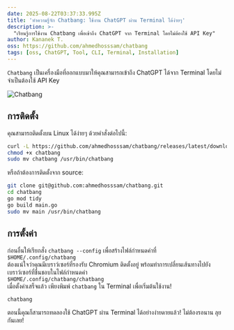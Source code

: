 ```yaml
---
date: 2025-08-22T03:37:33.995Z
title: 'ทำความรู้จัก Chatbang: ใช้งาน ChatGPT ผ่าน Terminal ได้ง่ายๆ'
description: >-
  "เรียนรู้การใช้งาน Chatbang เพื่อเข้าถึง ChatGPT จาก Terminal โดยไม่ต้องใช้ API Key"
author: Kananek T.
oss: https://github.com/ahmedhosssam/chatbang
tags: [oss, ChatGPT, Tool, CLI, Terminal, Installation]
---
```


`Chatbang` เป็นเครื่องมือที่ออกแบบมาให้คุณสามารถเข้าถึง ChatGPT ได้จาก Terminal โดยไม่จำเป็นต้องใช้ API Key

![Chatbang](./assets/chatbang.png)

## การติดตั้ง

คุณสามารถติดตั้งบน Linux ได้ง่ายๆ ด้วยคำสั่งต่อไปนี้:

```bash
curl -L https://github.com/ahmedhosssam/chatbang/releases/latest/download/chatbang -o chatbang
chmod +x chatbang
sudo mv chatbang /usr/bin/chatbang
```

หรือถ้าต้องการติดตั้งจาก source:

```bash
git clone git@github.com:ahmedhosssam/chatbang.git
cd chatbang
go mod tidy
go build main.go
sudo mv main /usr/bin/chatbang
```

## การตั้งค่า

ก่อนอื่นให้เรียกสั่ง `chatbang --config` เพื่อสร้างไฟล์กำหนดค่าที่ `$HOME/.config/chatbang`  
ต้องแน่ใจว่าคุณมีเบราว์เซอร์ที่รองรับ Chromium ติดตั้งอยู่ พร้อมทำการเปลี่ยนเส้นทางไปยังเบราว์เซอร์ที่ชื่นชอบในไฟล์กำหนดค่า  
`$HOME/.config/chatbang/chatbang`  
เมื่อตั้งค่าเสร็จแล้ว เพียงพิมพ์ `chatbang` ใน Terminal เพื่อเริ่มต้นใช้งาน!

```bash
chatbang
```

ตอนนี้คุณก็สามารถทดลองใช้ ChatGPT ผ่าน Terminal ได้อย่างง่ายดายแล้ว! ไม่ต้องรอนาน ลุยกันเลย!
